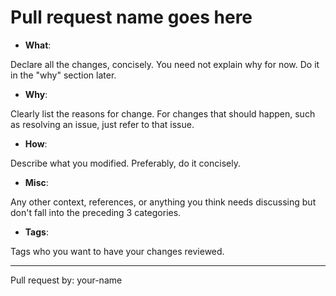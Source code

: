 # Pull request name goes here

- **What**:

Declare all the changes, concisely. You need not explain why
for now. Do it in the "why" section later.

- **Why**:

Clearly list the reasons for change. For changes that should happen,
such as resolving an issue, just refer to that issue.

- **How**:

Describe what you modified. Preferably, do it concisely.

- **Misc**:

Any other context, references, or anything you think needs discussing
but don't fall into the preceding 3 categories.

- **Tags**:

Tags who you want to have your changes reviewed.

---

Pull request by: your-name
